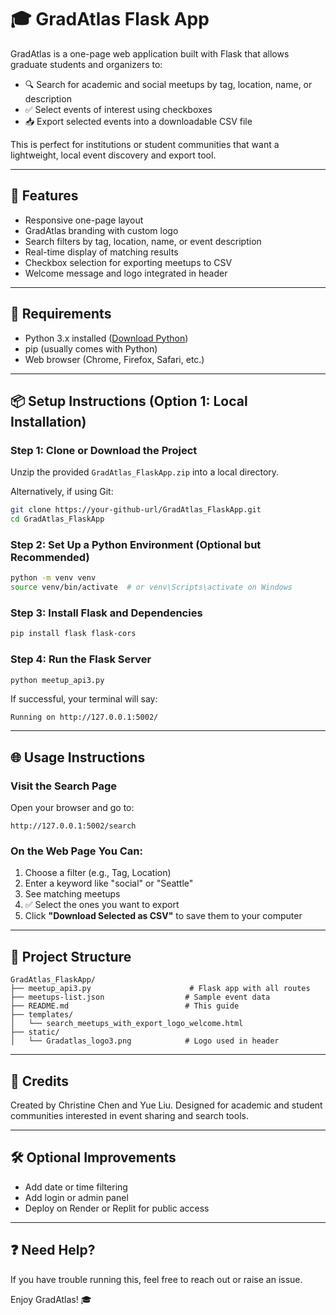 # 🎓 GradAtlas Flask App

GradAtlas is a one-page web application built with Flask that allows graduate students and organizers to:

- 🔍 Search for academic and social meetups by tag, location, name, or description
- ✅ Select events of interest using checkboxes
- 📥 Export selected events into a downloadable CSV file

This is perfect for institutions or student communities that want a lightweight, local event discovery and export tool.

---

## 🚀 Features

- Responsive one-page layout
- GradAtlas branding with custom logo
- Search filters by tag, location, name, or event description
- Real-time display of matching results
- Checkbox selection for exporting meetups to CSV
- Welcome message and logo integrated in header

---

## 🧰 Requirements

- Python 3.x installed ([Download Python](https://www.python.org/downloads/))
- pip (usually comes with Python)
- Web browser (Chrome, Firefox, Safari, etc.)

---

## 📦 Setup Instructions (Option 1: Local Installation)

### Step 1: Clone or Download the Project

Unzip the provided `GradAtlas_FlaskApp.zip` into a local directory.

Alternatively, if using Git:

```bash
git clone https://your-github-url/GradAtlas_FlaskApp.git
cd GradAtlas_FlaskApp
```

### Step 2: Set Up a Python Environment (Optional but Recommended)

```bash
python -m venv venv
source venv/bin/activate  # or venv\Scripts\activate on Windows
```

### Step 3: Install Flask and Dependencies

```bash
pip install flask flask-cors
```

### Step 4: Run the Flask Server

```bash
python meetup_api3.py
```

If successful, your terminal will say:

```
Running on http://127.0.0.1:5002/
```

---

## 🌐 Usage Instructions

### Visit the Search Page

Open your browser and go to:

```
http://127.0.0.1:5002/search
```

### On the Web Page You Can:

1. Choose a filter (e.g., Tag, Location)
2. Enter a keyword like "social" or "Seattle"
3. See matching meetups
4. ✅ Select the ones you want to export
5. Click **"Download Selected as CSV"** to save them to your computer

---

## 📁 Project Structure

```
GradAtlas_FlaskApp/
├── meetup_api3.py                      # Flask app with all routes
├── meetups-list.json                  # Sample event data
├── README.md                          # This guide
├── templates/
│   └── search_meetups_with_export_logo_welcome.html
├── static/
│   └── Gradatlas_logo3.png            # Logo used in header
```

---

## 🤝 Credits

Created by Christine Chen and Yue Liu. Designed for academic and student communities interested in event sharing and search tools.

---

## 🛠 Optional Improvements

- Add date or time filtering
- Add login or admin panel
- Deploy on Render or Replit for public access

---

## ❓ Need Help?

If you have trouble running this, feel free to reach out or raise an issue.

Enjoy GradAtlas! 🎓
